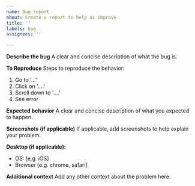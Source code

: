```yaml
---
name: Bug report
about: Create a report to help us improve
title: ''
labels: bug
assignees: ''

---
```


**Describe the bug**
A clear and concise description of what the bug is.

**To Reproduce**
Steps to reproduce the behavior:
1. Go to '...'
2. Click on '....'
3. Scroll down to '....'
4. See error

**Expected behavior**
A clear and concise description of what you expected to happen.

**Screenshots (if applicable)**
If applicable, add screenshots to help explain your problem.

**Desktop (if applicable):**
 - OS: [e.g. iOS]
 - Browser [e.g. chrome, safari]

**Additional context**
Add any other context about the problem here.
